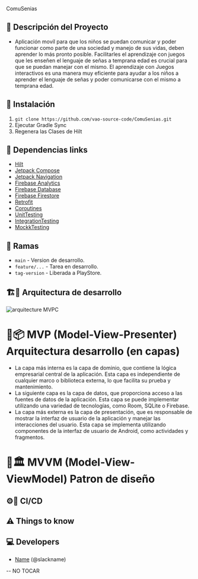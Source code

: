 ComuSenias

## 📖 Descripción del Proyecto
- Aplicación movíl para que los niños se puedan comunicar y poder funcionar como parte de una sociedad y manejo de sus vidas, deben aprender lo más pronto posible.
    Facilitarles el aprendizaje con juegos que les enseñen el lenguaje de señas a temprana edad es crucial para que se puedan manejar con el mismo.
    El aprendizaje con Juegos interactivos es una manera muy eficiente para ayudar a los niños a aprender el lenguaje de señas y poder comunicarse con el mismo a temprana edad. 

## 🔧 Instalación

1. `git clone https://github.com/vao-source-code/ComuSenias.git`
2. Ejecutar Gradle Sync
3. Regenera las Clases de Hilt

## 🔗 Dependencias links

- [Hilt](https://developer.android.com/training/dependency-injection/hilt-android?hl=es-419)
- [Jetpack Compose](https://developer.android.com/jetpack/compose/setup?hl=es-419)
- [Jetpack Navigation](https://developer.android.com/jetpack/compose/navigation?hl=es-419)
- [Firebase Analytics](https://firebase.google.com/docs/analytics/get-started?hl=es-419&platform=web)
- [Firebase Database](https://firebase.google.com/docs/database/android/start?hl=es-419)
- [Firebase Firestore](https://firebase.google.com/docs/storage/android/start?hl=es)
- [Retrofit](https://square.github.io/retrofit/)
- [Coroutines](https://developer.android.com/kotlin/coroutines?hl=es-419)
- [UnitTesting](https://developer.android.com/training/testing/local-tests)
- [IntegrationTesting](https://developer.android.com/training/testing/instrumented-tests/ui-tests)
- [MockkTesting](https://mockk.io/ANDROID.html)

## 🌲 Ramas

- `main` - Version de desarrollo.
- `feature/...` - Tarea en desarrollo.
- `tag-version` - Liberada a PlayStore.

## 🏗️📱 Arquitectura de desarrollo 
![arquitecture MVPC](https://github.com/vao-source-code/ComuSenias/assets/72049474/cea6de82-9517-418b-9ad1-925deb00a72c)

  # 🧹📦 MVP (Model-View-Presenter) Arquitectura desarrollo (en capas)
  - La capa más interna es la capa de dominio, que contiene la lógica empresarial central de la aplicación. Esta capa es independiente de cualquier marco o biblioteca externa, lo que facilita su prueba y mantenimiento.
  - La siguiente capa es la capa de datos, que proporciona acceso a las fuentes de datos de la aplicación. Esta capa se puede implementar utilizando una variedad de tecnologías, como Room, SQLite o Firebase.
  - La capa más externa es la capa de presentación, que es responsable de mostrar la interfaz de usuario de la aplicación y manejar las interacciones del usuario. Esta capa se implementa utilizando componentes de la interfaz de usuario de Android, como actividades y fragmentos.
        
  # 🧹🏛️ MVVM (Model-View-ViewModel) Patron de diseño


## ⚙️🚀 CI/CD

## ⚠️ Things to know

## 💻 Developers

- [Name](https://github.com/) (@slackname)

-- NO TOCAR
